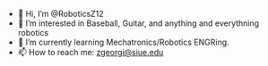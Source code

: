 - 👋 Hi, I’m @RoboticsZ12
- 👀 I’m interested in Baseball, Guitar, and anything and everythning robotics
- 🌱 I’m currently learning Mechatronics/Robotics ENGRing. 
- 📫 How to reach me: zgeorgi@siue.edu

<!---
RoboticsZ12/RoboticsZ12 is a ✨ special ✨ repository because its `README.md` (this file) appears on your GitHub profile.
You can click the Preview link to take a look at your changes.
--->
